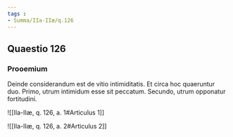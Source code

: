 ```yaml
---
tags : 
- Summa/IIa-IIæ/q.126
---
```


## Quaestio 126

### Prooemium

Deinde considerandum est de vitio intimiditatis. Et circa hoc quaeruntur duo. Primo, utrum intimidum esse sit peccatum. Secundo, utrum opponatur fortitudini.

![[IIa-IIæ, q. 126, a. 1#Articulus 1]]

![[IIa-IIæ, q. 126, a. 2#Articulus 2]]

